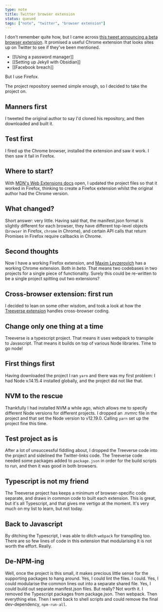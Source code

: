 ```yaml
---
type: note
title: Twitter browser extension
status: queued
tags: ["note", "twitter", "browser extension"]
---
```


I don't remember quite how, but I came across [this tweet announcing a beta browser extension](https://twitter.com/round/status/1138244047540228100). It promised a useful Chrome extension that looks sites up on Twitter to see if they've been mentioned.

- [[Using a password manager]]
- [[Setting up Jekyll with Obsidian]]
- [[Facebook breach]]

But I use Firefox.

The project repository seemed simple enough, so I decided to take the project on.

## Manners first
I tweeted the original author to say I'd cloned his repository, and then downloaded and built it.

## Test first
I fired up the Chrome browser, installed the extension and saw it work. I then saw it fail in Firefox.

## Where to start?
With [MDN's Web Extensions docs](https://developer.mozilla.org/en-US/docs/Mozilla/Add-ons/WebExtensions) open, I updated the project files so that it worked in Firefox, thinking to create a Firefox extension whilst the original author had the Chrome version.

## What changed?
Short answer: very little. Having said that, the manifest.json format is slightly different for each browser, they have different top-level objects (`browser` in Firefox, `chrome` in Chrome), and certain API calls that return Promises in Firefox require callbacks in Chrome.

## Second thoughts
Now I have a working Firefox extension, and [Maxim Leyzerovich](https://twitter.com/round) has a working Chrome extension. Both in *beta*. That means two codebases in two projects for a single piece of functionality. Surely this could be re-written to be a single project spitting out two extensions?

## Cross-browser extension: first run
I decided to lean on some other wisdom, and took a look at how the [Treeverse extension](https://github.com/houshuang/Treeverse) handles cross-browser coding.

## Change only one thing at a time
Treeverse is a typescript project. That means it uses webpack to transpile to Javascript. That means it builds on top of various Node libraries. Time to go node!

## First things first
Having downloaded the project I ran `yarn` and there was my first problem: I had Node v.14.15.4 installed globally, and the project did not like that. 

## NVM to the rescue
Thankfully I had installed NVM a while ago, which allows me to specify different Node versions for different projects. I dropped an .nvmrc file in the project and that set the Node version to v12.19.0. Calling `yarn` set up the project fine this time.

## Test project as is
After a lot of unsuccessful fiddling about, I dropped the Treeverse code into the project and sidelined the Twitter-links code. The Treeverse code needed some packages added to `package.json` in order for the build scripts to run, and then it was good in both browsers.

## Typescript is not my friend
The Treeverse project has keeps a minimum of browser-specific code separate, and draws in common code to built each extension. This is great, but it's all Typescript, and that gives me vertigo at the moment. It's very much on my list to learn, but not today.

## Back to Javascript
By ditching the Typescript, I was able to ditch `webpack` for transpiling too. There are so few lines of code in this extension that modularising it is not worth the effort. Really.

## De-NPM-ing
Well, once the project is this small, it makes precious little sense for the supporting packages to hang around. Yes, I could lint the files. I could. Yes, I could modularise the common lines out into a separate shared file. Yes, I could build out separate manifest.json files. But really? Not worth it.
I removed the Typescript packages from package.json. Then webpack. Then everything else. Then I went back to shell scripts and could remove the final dev-dependency, `npm-run-all`.

